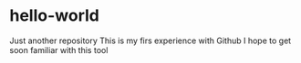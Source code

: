 # hello-world
Just another repository
This is my firs experience with Github
I hope to get soon familiar with this tool
